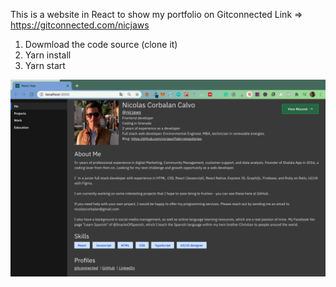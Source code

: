 This is a website in React to show my portfolio on Gitconnected
Link => https://gitconnected.com/nicjaws

1. Dowmload the code source (clone it)
2. Yarn install
3. Yarn start

![ScreenShot](portfolio_website.png)
